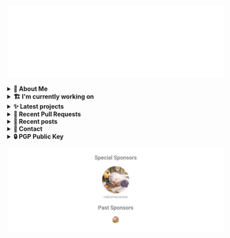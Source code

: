 ![藍](ai.svg)

<details>
  <summary><b>🌠 About Me</b></summary>
  <br/>

- 藍
- Owner of [!mportantImport](https://github.com/importantimport), [SN0WM1X](https://github.com/sn0wm1x), [Moeru AI](https://github.com/moeru-ai)
- Member of [NixOS](https://github.com/nixos), [Lume](https://github.com/lumeland)
- Contributor of [UnoCSS](https://github.com/unocss), [TailwindCSS](https://github.com/tailwindlabs/tailwindcss), [ComfyUI](https://github.com/comfyanonymous/ComfyUI), [MDUI](https://github.com/zdhxiong/mdui) and more

</details>
<details>
  <summary><b>🏗️ I'm currently working on</b></summary>
  <br/>


- [moeru-ai/std](https://github.com/moeru-ai/std) - ⚖️📚 Standard for Moeru AI. (today)
- [sn0wm1x/os](https://github.com/sn0wm1x/os) - 🌨 SN0WM1X (Nix) OS Configuration. (2 days ago)
- [moeru-ai/xsai](https://github.com/moeru-ai/xsai) - 🤖💬 extra-small AI SDK. (3 days ago)
- [moeru-ai/chat](https://github.com/moeru-ai/chat) - 🥽🖼️ XR Voice Call WebUI, Make AI-Powered characters appear to you. (1 week ago)
- [moeru-ai/airi](https://github.com/moeru-ai/airi) - 💖🧸 A container of souls of AI waifu / virtual characters to bring them into our worlds, wishing to achieve Neuro-sama&#39;s altitude, completely LLM and AI driven, capable of realtime voice chat, Minecraft playing, Factorio playing. Can be run in Browser or Desktop. (1 week ago)

</details>
<details>
  <summary><b>✨ Latest projects</b></summary>
  <br/>


- [kwaa/sponsors](https://github.com/kwaa/sponsors) - 
- [kwaa/blog_next](https://github.com/kwaa/blog_next) - Trying to Migrate Blog
- [kwaa/sonik-qwik](https://github.com/kwaa/sonik-qwik) - [Alpha] Qwik preset for the Sonik
- [kwaa/comet](https://github.com/kwaa/comet) - 🌠 Comet Gateway - 实验性 Naiveproxy 透明网关. [WIP]
- [kwaa/csgo](https://github.com/kwaa/csgo) - My CS:GO crosshair &amp; scripts.

</details>
<details>
  <summary><b>🎨 Recent Pull Requests</b></summary>
  <br/>


- [refactor(std)!: re-implement result, fix/update option methods](https://github.com/moeru-ai/std/pull/7) on [moeru-ai/std](https://github.com/moeru-ai/std) (today)
- [feat(std): option](https://github.com/moeru-ai/std/pull/6) on [moeru-ai/std](https://github.com/moeru-ai/std) (today)
- [refactor(shared-chat): improve execute-tool, clean types](https://github.com/moeru-ai/xsai/pull/174) on [moeru-ai/xsai](https://github.com/moeru-ai/xsai) (5 days ago)
- [refactor!: move step interface, tools option to shared-chat](https://github.com/moeru-ai/xsai/pull/173) on [moeru-ai/xsai](https://github.com/moeru-ai/xsai) (5 days ago)
- [feat(stream-text): re-implement, return steps, messages](https://github.com/moeru-ai/xsai/pull/172) on [moeru-ai/xsai](https://github.com/moeru-ai/xsai) (1 week ago)

</details>
<details>
  <summary><b>📜 Recent posts</b></summary>
  <br/>


- [2023 年 7 月：我最近在写什么](https://kwaa.dev/2023/07) (2 years ago)
- [I 卡也要炼！本地运行 Stable Diffusion &amp; ComfyUI](https://kwaa.dev/stable-diffusion) (2 years ago)
- [为红米 2 刷入 postmarketOS Edge &#43; GNOME Mobile](https://kwaa.dev/redmi2-pmos) (2 years ago)
- [为 nRF52840 Dongle 刷入 CanoKey 固件](https://kwaa.dev/canokey-nrf52) (2 years ago)
- [2022 总结](https://kwaa.dev/2023) (2 years ago)

👉 read more at [./kwaa.dev](https://kwaa.dev)

</details>
<details>
  <summary><b>📧 Contact</b></summary>
  <br/>

- Blog: https://kwaa.dev
- Matrix: [@kwaa:matrix.org](https://matrix.to/#/@kwaa:matrix.org)

👋 If u want to say hello, I'll be happy to meet u.

</details>
<details>
  <summary><b>🔒 PGP Public Key</b></summary>
  <br/>
  
```
pub   ed25519/0x4444777733334444 2022-05-16 [C] [expires: 2026-06-15]
      Key fingerprint = ABCB A12F 1A8E 3CCC F10B  5109 4444 7777 3333 4444
uid                   [ultimate] 藍+85CD <kwa[a]kwaa.dev>
uid                   [ultimate] 藍+85CD (GitHub) &lt;50108258+kwaa[a]users.noreply.github.com>
uid                   [ultimate] [jpeg image of size 889]
sub   ed25519/0xBCB0111111111111 2022-12-24 [S] [expires: 2026-06-15]
sub   ed25519/0x6656222222222222 2022-10-27 [A] [expires: 2026-06-15]
sub   cv25519/0x6EC06EC06EC06EC0 2022-10-05 [E] [expires: 2026-06-15]

# via keys.openpgp.org
gpg --keyserver hkps://keys.openpgp.org --recv-keys 4444777733334444
```

</details>

![sponsors](https://github.com/kwaa/sponsors/blob/main/public/sponsors.svg?raw=true)
